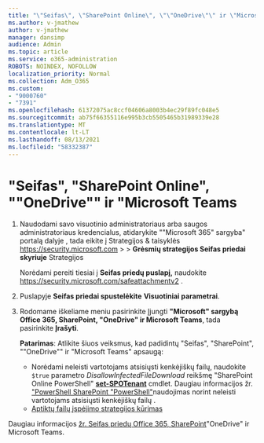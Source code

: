 ```yaml
---
title: "\"Seifas\", \"SharePoint Online\", \"\"OneDrive\"\" ir \"Microsoft Teams"
ms.author: v-jmathew
author: v-jmathew
manager: dansimp
audience: Admin
ms.topic: article
ms.service: o365-administration
ROBOTS: NOINDEX, NOFOLLOW
localization_priority: Normal
ms.collection: Adm_O365
ms.custom:
- "9000760"
- "7391"
ms.openlocfilehash: 61372075ac8ccf04606a8003b4ec29f89fc048e5
ms.sourcegitcommit: ab75f66355116e995b3cb5505465b31989339e28
ms.translationtype: MT
ms.contentlocale: lt-LT
ms.lasthandoff: 08/13/2021
ms.locfileid: "58332387"
---
```

# <a name="enable-safe-attachments-for-sharepoint-online-onedrive-and-microsoft-teams"></a>"Seifas", "SharePoint Online", ""OneDrive"" ir "Microsoft Teams

1. Naudodami savo visuotinio administratoriaus arba saugos administratoriaus kredencialus, atidarykite ""Microsoft 365" sargyba" portalą dalyje , tada eikite į Strategijos & taisyklės <https://security.microsoft.com>  \>  \> **Grėsmių strategijos Seifas priedai skyriuje** Strategijos 

   Norėdami pereiti tiesiai į **Seifas priedų puslapį,** naudokite <https://security.microsoft.com/safeattachmentv2> .

2. Puslapyje **Seifas priedai spustelėkite** **Visuotiniai parametrai**.
3. Rodomame iškeliame meniu pasirinkite Įjungti **"Microsoft" sargybą Office 365, SharePoint, "OneDrive" ir Microsoft Teams**, tada pasirinkite **Įrašyti**.

    **Patarimas**: Atlikite šiuos veiksmus, kad padidintų "Seifas", "SharePoint", ""OneDrive"" ir "Microsoft Teams" apsaugą:
    - Norėdami neleisti vartotojams atsisiųsti kenkėjiškų failų, naudokite `$true` parametro *DisallowInfectedFileDownload* reikšmę "SharePoint Online PowerShell" **[set-SPOTenant](https://docs.microsoft.com/powershell/module/sharepoint-online/Set-SPOTenant)** cmdlet. Daugiau informacijos žr. ["PowerShell SharePoint "PowerShell"](https://docs.microsoft.com/microsoft-365/security/office-365-security/turn-on-mdo-for-spo-odb-and-teams#step-2-recommended-use-sharepoint-online-powershell-to-prevent-users-from-downloading-malicious-files)naudojimas norint neleisti vartotojams atsisiųsti kenkėjiškų failų .
    - [Aptiktų failų įspėjimo strategijos kūrimas](https://docs.microsoft.com/microsoft-365/security/office-365-security/turn-on-mdo-for-spo-odb-and-teams#step-3-recommended-use-the-microsoft-365-defender-portal-to-create-an-alert-policy-for-detected-files)

Daugiau informacijos [žr. Seifas priedų Office 365, SharePoint](https://go.microsoft.com/fwlink/?linkid=2092041)"OneDrive" ir Microsoft Teams.
